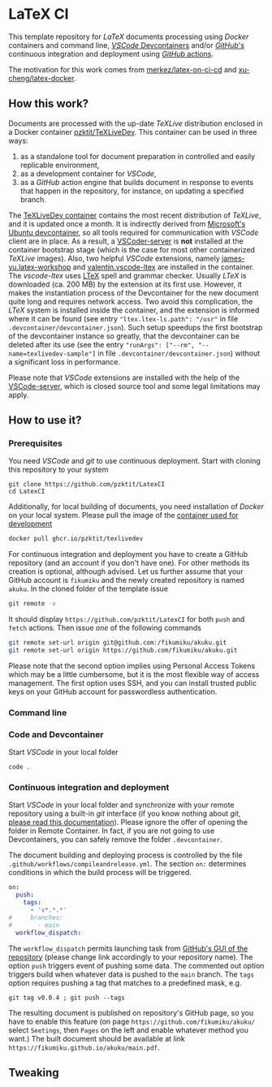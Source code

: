 # LaTeX CI

This template repository for *LaTeX* documents processing using *Docker* containers and command line, [*VSCode* Devcontainers](https://code.visualstudio.com/docs/devcontainers/containers) and/or [*GitHub*'s](https://github.com/) continuous integration and deployment using [*GitHub* actions](https://docs.github.com/en/actions).

The motivation for this work comes from [merkez/latex-on-ci-cd](https://github.com/merkez/latex-on-ci-cd) and [xu-cheng/latex-docker](https://github.com/xu-cheng/latex-docker).

## How this work?

Documents are processed with the up-date *TeXLive* distribution enclosed in a Docker container [pzktit/TeXLiveDev](https://github.com/pzktit/TeXLiveDev).
This container can be used in three ways:
1. as a standalone tool for document preparation in controlled and easily replicable environment,
2. as a development container for *VSCode*,
3. as a *GitHub* action engine that builds document in response to events that happen in the repository, for instance, on updating a specified branch.   

The [TeXLiveDev container](https://github.com/pzktit/TeXLiveDev) contains the most recent distribution of *TeXLive*, and it is updated once a month.
It is indirectly derived from [Microsoft's Ubuntu devcontainer](mcr.microsoft.com/devcontainers/base:ubuntu), so all tools required for communication with *VSCode* client are in place.
As a result, a [VSCoder-server](https://code.visualstudio.com/docs/remote/vscode-server) is **not** installed at the container bootstrap stage (which is the case for most other containerized *TeXLive* images).
Also, two helpful *VSCode* extensions, namely [james-yu.latex-workshop](https://github.com/James-Yu/LaTeX-Workshop) and [valentjn.vscode-ltex](https://github.com/valentjn/vscode-ltex) are installed in the container.
The *vscode-ltex* uses [LTeX](https://valentjn.github.io/ltex/) spell and grammar checker.
Usually *LTeX* is downloaded (ca. 200 MB) by the extension at its first use.
However, it makes the instantiation process of the Devcontainer for the new document quite long and requires network access.
Two avoid this complication, the *LTeX* system is installed inside the container, and the extension is informed where it can be found (see entry ``"ltex.ltex-ls.path": "/usr"`` in file ``.devcontainer/devcontainer.json``).
Such setup speedups the first bootstrap of the devcontainer instance so greatly, that the devcontainer can be deleted after its use (see the entry ``"runArgs": ["--rm", "--name=texlivedev-sample"]`` in file ``.devcontainer/devcontainer.json``) without a significant loss in performance.

Please note that *VSCode* extensions are installed with the help of the [VSCode-server](https://code.visualstudio.com/docs/remote/vscode-server), which is closed source tool and some legal limitations may apply.

## How to use it?

### Prerequisites

You need *VSCode* and *git* to use continuous deployment.
Start with cloning this repository to your system
```
git clone https://github.com/pzktit/LatexCI
cd LatexCI
```
Additionally, for local building of documents, you need installation of *Docker* on your local system.
Please pull the image of the [container used for development](https://github.com/pzktit/TeXLiveDev)
```sh
docker pull ghcr.io/pzktit/texlivedev
```
For continuous integration and deployment you have to create a GitHub repository (and an account if you don't have one).
For other methods its creation is optional, although advised.
Let us further assume that your GitHub account is ``fikumiku`` and the newly created repository is named ``akuku``.
In the cloned folder of the template issue
```sh
git remote -v
```
It should display ``https://github.com/pzktit/LatexCI`` for both ``push`` and ``fetch`` actions.
Then issue *one* of the following commands
```sh
git remote set-url origin git@github.com:/fikumiku/akuku.git
git remote set-url origin https://github.com/fikumiku/akuku.git
```
Please note that the second option implies using Personal Access Tokens which may be a little cumbersome, but it is the most flexible way of access management.
The first option uses SSH, and you can install trusted public keys on your GitHub account for passwordless authentication.

### Command line

### Code and Devcontainer

Start *VSCode* in your local folder 
```
code . 
```


### Continuous integration and deployment

Start *VSCode* in your local folder 
and synchronize with your remote repository using a built-in *git* interface
(if you know nothing about *git*, [please read this documentation](https://docs.github.com/en/get-started/getting-started-with-git)).
Please ignore the offer of opening the folder in Remote Container. In fact, if you are not going to use Devcontainers, you can safely remove the folder ``.devcontainer``.

The document building and deploying process is controlled by the file ``.github/workflows/compileandrelease.yml``.
The section ``on:`` determines conditions in which the build process will be triggered.

```yml
on:
  push:
    tags:
      - 'v*.*.*'
#     branches:
#       - main
  workflow_dispatch:
```

The ``workflow_dispatch`` permits launching task from [GitHub's GUI of the repository](https://github.com/fikumiku/akuku/actions/workflows/compileandrelease.yml) (please change link accordingly to your repository name).
The option ``push`` triggers event of pushing some data. The commented out option triggers build when whatever data is pushed to the ``main`` branch.
The ``tags`` option requires pushing a tag that matches to a predefined mask, e.g.
```
git tag v0.0.4 ; git push --tags 
```

The resulting document is published on repository's GitHub page, so you have to enable this feature (on page ``https://github.com/fikumiku/akuku/`` select ``Seetings``, then ``Pages`` on the left and enable whatever method you want.)
The built document should be available at link ``https://fikumiku.github.io/akuku/main.pdf``.


## Tweaking




